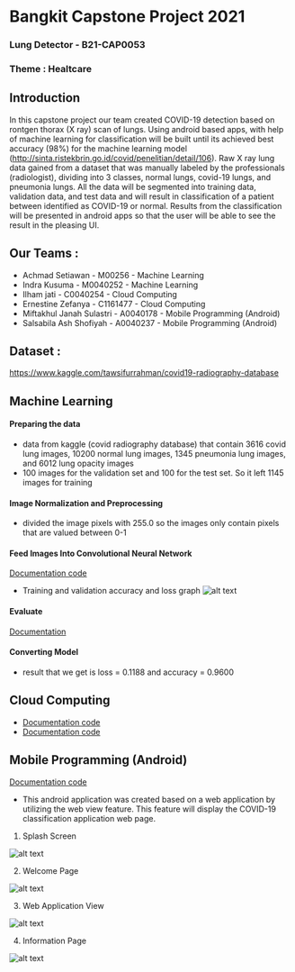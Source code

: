 # Bangkit Capstone Project 2021

### Lung Detector - B21-CAP0053
### Theme : Healtcare

## Introduction
In this capstone project our team created COVID-19 detection based on rontgen thorax (X ray) scan of lungs. Using android based apps, with help of machine learning for classification will be built until its achieved best accuracy (98%) for the machine learning model (http://sinta.ristekbrin.go.id/covid/penelitian/detail/106). 
Raw X ray lung data gained from a dataset that was manually labeled by the professionals (radiologist), dividing into 3 classes, normal lungs, covid-19 lungs, and pneumonia lungs.  All the data will be segmented into training data, validation data, and test data and will result in classification of a patient between identified as COVID-19 or normal. Results from the classification will be presented in android apps so that the user will be able to see the result in the pleasing UI.

## Our Teams :
- Achmad Setiawan - M00256 - Machine Learning 
- Indra Kusuma - M0040252 -  Machine Learning 
- Ilham jati - C0040254 - Cloud Computing 
- Ernestine Zefanya - C1161477 - Cloud Computing 
- Miftakhul Janah Sulastri -  A0040178 - Mobile Programming (Android) 
- Salsabila Ash Shofiyah - A0040237 - Mobile Programming (Android) 

## Dataset : 
https://www.kaggle.com/tawsifurrahman/covid19-radiography-database


## Machine Learning 
#### Preparing the data
- data from kaggle (covid radiography database) that contain 3616 covid lung images, 10200 normal lung images, 1345 pneumonia lung images, and 6012 lung opacity images
- 100 images for the validation set and 100 for the test set. So it left 1145 images for training
#### Image Normalization and Preprocessing
- divided the image pixels with 255.0 so the images only contain pixels that are valued between 0-1
#### Feed Images Into Convolutional Neural Network
[Documentation code](https://github.com/SalsabilaAsh/Lung-Detector-Application/blob/main/main.py)
- Training and validation accuracy and loss graph
![alt text](https://github.com/SalsabilaAsh/Lung-Detector-Application/blob/main/images/model.PNG)
#### Evaluate
[Documentation](https://github.com/SalsabilaAsh/Lung-Detector-Application/blob/main/evaluate.py)
#### Converting Model
- result that we get is loss = 0.1188 and accuracy = 0.9600

## Cloud Computing 
- [Documentation code](https://github.com/SalsabilaAsh/Lung-Detector-Application/blob/main/index.html)
- [Documentation code](https://github.com/SalsabilaAsh/Lung-Detector-Application/blob/main/index.js)

## Mobile Programming (Android)
[Documentation code](https://github.com/SalsabilaAsh/LungDetectionApplication)
- This android application was created based on a web application by utilizing the web view feature. This feature will display the COVID-19 classification application web page.
1. Splash Screen

![alt text](https://github.com/SalsabilaAsh/Lung-Detector-Application/blob/main/images/image1.PNG)

2. Welcome Page

![alt text](https://github.com/SalsabilaAsh/Lung-Detector-Application/blob/main/images/image2.PNG)

3. Web Application View

![alt text](https://github.com/SalsabilaAsh/Lung-Detector-Application/blob/main/images/image3.PNG)

4. Information Page

![alt text](https://github.com/SalsabilaAsh/Lung-Detector-Application/blob/main/images/image4.PNG)
